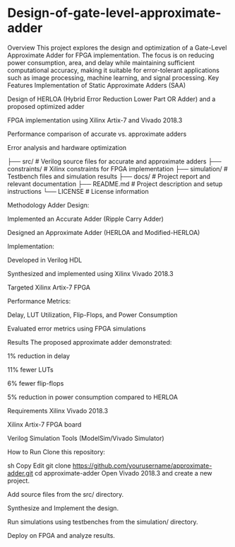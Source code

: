 # Design-of-gate-level-approximate-adder
Overview
This project explores the design and optimization of a Gate-Level Approximate Adder for FPGA implementation. The focus is on reducing power consumption, area, and delay while maintaining sufficient computational accuracy, making it suitable for error-tolerant applications such as image processing, machine learning, and signal processing.
Key Features
Implementation of Static Approximate Adders (SAA)

Design of HERLOA (Hybrid Error Reduction Lower Part OR Adder) and a proposed optimized adder

FPGA implementation using Xilinx Artix-7 and Vivado 2018.3

Performance comparison of accurate vs. approximate adders

Error analysis and hardware optimization

├── src/                  # Verilog source files for accurate and approximate adders
├── constraints/          # Xilinx constraints for FPGA implementation
├── simulation/           # Testbench files and simulation results
├── docs/                 # Project report and relevant documentation
├── README.md             # Project description and setup instructions
└── LICENSE               # License information

Methodology
Adder Design:

Implemented an Accurate Adder (Ripple Carry Adder)

Designed an Approximate Adder (HERLOA and Modified-HERLOA)

Implementation:

Developed in Verilog HDL

Synthesized and implemented using Xilinx Vivado 2018.3

Targeted Xilinx Artix-7 FPGA

Performance Metrics:

Delay, LUT Utilization, Flip-Flops, and Power Consumption

Evaluated error metrics using FPGA simulations

Results
The proposed approximate adder demonstrated:

1% reduction in delay

11% fewer LUTs

6% fewer flip-flops

5% reduction in power consumption compared to HERLOA

Requirements
Xilinx Vivado 2018.3

Xilinx Artix-7 FPGA board

Verilog Simulation Tools (ModelSim/Vivado Simulator)

How to Run
Clone this repository:

sh
Copy
Edit
git clone https://github.com/yourusername/approximate-adder.git
cd approximate-adder
Open Vivado 2018.3 and create a new project.

Add source files from the src/ directory.

Synthesize and Implement the design.

Run simulations using testbenches from the simulation/ directory.

Deploy on FPGA and analyze results.
